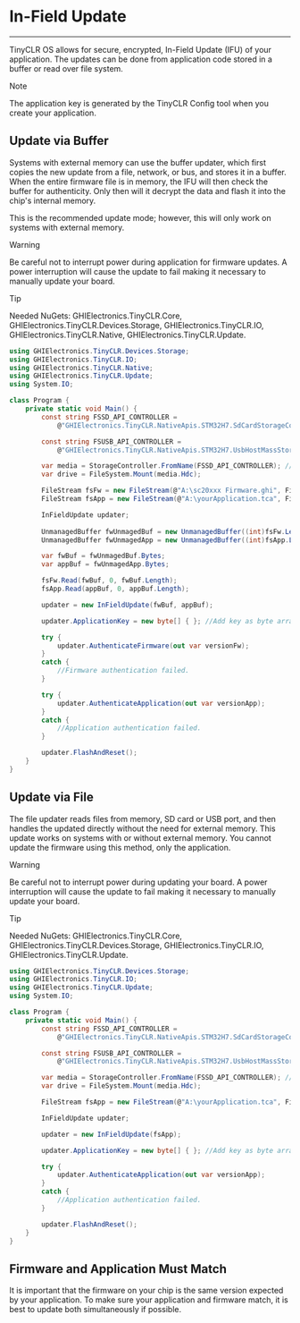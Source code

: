 # In-Field Update
---
TinyCLR OS allows for secure, encrypted, In-Field Update (IFU) of your application. The updates can be done from application code stored in a buffer or read over file system.

> [!Note]
> The application key is generated by the TinyCLR Config tool when you create your application.

## Update via Buffer
Systems with external memory can use the buffer updater, which first copies the new update from a file, network, or bus, and stores it in a buffer. When the entire firmware file is in memory, the IFU will then check the buffer for authenticity. Only then will it decrypt the data and flash it into the chip's internal memory.

This is the recommended update mode; however, this will only work on systems with external memory.

> [!Warning]
> Be careful not to interrupt power during application for firmware updates. A power interruption will cause the update to fail making it necessary to manually update your board.

> [!Tip]
> Needed NuGets: GHIElectronics.TinyCLR.Core, GHIElectronics.TinyCLR.Devices.Storage, GHIElectronics.TinyCLR.IO, GHIElectronics.TinyCLR.Native, GHIElectronics.TinyCLR.Update.

```csharp
using GHIElectronics.TinyCLR.Devices.Storage;
using GHIElectronics.TinyCLR.IO;
using GHIElectronics.TinyCLR.Native;
using GHIElectronics.TinyCLR.Update;
using System.IO;

class Program {
    private static void Main() {
        const string FSSD_API_CONTROLLER = 
            @"GHIElectronics.TinyCLR.NativeApis.STM32H7.SdCardStorageController\0";

        const string FSUSB_API_CONTROLLER = 
            @"GHIElectronics.TinyCLR.NativeApis.STM32H7.UsbHostMassStorageStorageController\0";

        var media = StorageController.FromName(FSSD_API_CONTROLLER); //Update from SD card.
        var drive = FileSystem.Mount(media.Hdc);

        FileStream fsFw = new FileStream(@"A:\sc20xxx Firmware.ghi", FileMode.Open);
        FileStream fsApp = new FileStream(@"A:\yourApplication.tca", FileMode.Open);

        InFieldUpdate updater;
        
        UnmanagedBuffer fwUnmagedBuf = new UnmanagedBuffer((int)fsFw.Length);
        UnmanagedBuffer fwUnmagedApp = new UnmanagedBuffer((int)fsApp.Length);

        var fwBuf = fwUnmagedBuf.Bytes;
        var appBuf = fwUnmagedApp.Bytes;

        fsFw.Read(fwBuf, 0, fwBuf.Length);
        fsApp.Read(appBuf, 0, appBuf.Length);

        updater = new InFieldUpdate(fwBuf, appBuf);

        updater.ApplicationKey = new byte[] { }; //Add key as byte array here.

        try {
            updater.AuthenticateFirmware(out var versionFw);
        }
        catch {
            //Firmware authentication failed.
        }

        try {
            updater.AuthenticateApplication(out var versionApp);
        }
        catch {
            //Application authentication failed.
        }

        updater.FlashAndReset();
    }
}
```

## Update via File

The file updater reads files from memory, SD card or USB port, and then handles the updated directly without the need for external memory. This update works on systems with or without external memory. You cannot update the firmware using this method, only the application.

> [!Warning]
> Be careful not to interrupt power during updating your board. A power interruption will cause the update to fail making it necessary to manually update your board.

> [!Tip]
> Needed NuGets: GHIElectronics.TinyCLR.Core, GHIElectronics.TinyCLR.Devices.Storage, GHIElectronics.TinyCLR.IO, GHIElectronics.TinyCLR.Update.

```csharp
using GHIElectronics.TinyCLR.Devices.Storage;
using GHIElectronics.TinyCLR.IO;
using GHIElectronics.TinyCLR.Update;
using System.IO;

class Program {
    private static void Main() {
        const string FSSD_API_CONTROLLER =
            @"GHIElectronics.TinyCLR.NativeApis.STM32H7.SdCardStorageController\0";

        const string FSUSB_API_CONTROLLER =
            @"GHIElectronics.TinyCLR.NativeApis.STM32H7.UsbHostMassStorageStorageController\0";

        var media = StorageController.FromName(FSSD_API_CONTROLLER); //Using SD card.
        var drive = FileSystem.Mount(media.Hdc);

        FileStream fsApp = new FileStream(@"A:\yourApplication.tca", FileMode.Open);

        InFieldUpdate updater;

        updater = new InFieldUpdate(fsApp);

        updater.ApplicationKey = new byte[] { }; //Add key as byte array here.

        try {
            updater.AuthenticateApplication(out var versionApp);
        }
        catch {
            //Application authentication failed.
        }

        updater.FlashAndReset();
    }
}

```

## Firmware and Application Must Match
It is important that the firmware on your chip is the same version expected by your application. To make sure your application and firmware match, it is best to update both simultaneously if possible.
